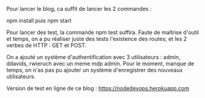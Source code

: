 Pour lancer le blog, ca suffit de lancer les 2 commandes :

npm install puis npm start

Pour lancer des test, la commande npm test suffira. Faute de maîtrise d'outil et temps, on a pu réaliser juste des tests l'existence des routes; et les 2 verbes de HTTP : GET et POST.

On a ajouté un système d'authentification avec 3 utilisateurs : admin, ddavids, rwieruch avec un meme mdp admin. Pour le moment, manque de temps, on n'as pas pu ajouter un système d'enregistrer des nouveaux utilisateurs.

Version de test en ligne de ce blog : https://nodedevops.herokuapp.com
